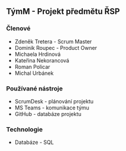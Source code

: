 ## TýmM - Projekt předmětu ŘSP

### Členové
* Zdeněk Tretera - Scrum Master
* Dominik Roupec - Product Owner
* Michaela Hrdinová
* Kateřina Nekorancová
* Roman Policar
* Michal Urbánek

### Používané nástroje
* ScrumDesk - plánování projektu
* MS Teams - komunikace týmu
* GitHub - databáze projektu

### Technologie
* Databáze - SQL
